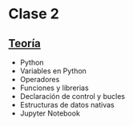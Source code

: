 # Clase 2

## [Teoría](teoria/clase2.pdf)

* Python
* Variables en Python
* Operadores
* Funciones y librerias
* Declaración de control y bucles
* Estructuras de datos nativas
* Jupyter Notebook